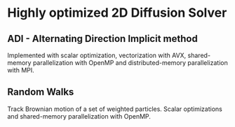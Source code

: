 # Highly optimized 2D Diffusion Solver

## ADI - Alternating Direction Implicit method

Implemented with scalar optimization, vectorization with AVX, shared-memory parallelization with OpenMP and distributed-memory parallelization with MPI.

## Random Walks

Track Brownian motion of a set of weighted particles. Scalar optimizations and shared-memory parallelization with OpenMP.
